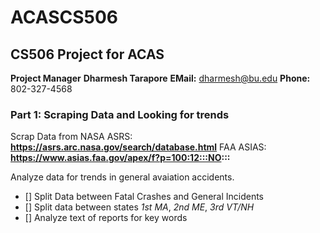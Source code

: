# ACASCS506
## CS506 Project for ACAS 

**Project Manager**
**Dharmesh Tarapore**
**EMail:** dharmesh@bu.edu
**Phone:** 802-327-4568

### Part 1: Scraping Data and Looking for trends
Scrap Data from 
NASA ASRS: **https://asrs.arc.nasa.gov/search/database.html**
FAA ASIAS: **https://www.asias.faa.gov/apex/f?p=100:12:::NO:::**

Analyze data for trends in general avaiation accidents. 
  - [] Split Data between Fatal Crashes and General Incidents
  - [] Split data between states *1st MA*, *2nd ME*, *3rd VT/NH*
  - [] Analyze text of reports for  key words 
